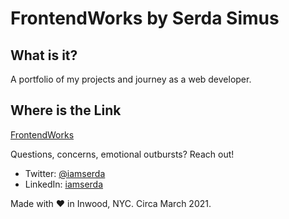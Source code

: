 # FrontendWorks by Serda Simus

## What is it?

A portfolio of my projects and journey as a web developer.

## Where is the Link

<a href="https://iamserda.github.io/FrontendWorks/" target="_blank">FrontendWorks</a>

Questions, concerns, emotional outbursts? Reach out!

- Twitter: <a href="https://twitter.com/iamserda">@iamserda</a>
- LinkedIn: <a href="https://linkedin.com/in/iamserda" target="_blank">iamserda</a>

Made with ❤️ in Inwood, NYC. Circa March 2021.
